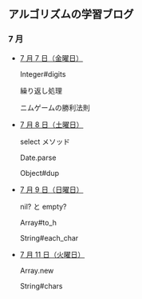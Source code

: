 ## アルゴリズムの学習ブログ

### 7 月

- [7 月 7 日（金曜日）](https://github.com/DaisukeKarasawa/blog/tree/main/day-7-7)

  Integer#digits

  繰り返し処理

  ニムゲームの勝利法則

- [7 月 8 日（土曜日）](https://github.com/DaisukeKarasawa/blog/tree/main/day-7-8)

  select メソッド

  Date.parse

  Object#dup

- [7 月 9 日（日曜日）](https://github.com/DaisukeKarasawa/blog/tree/main/day-7-9)

  nil? と empty?

  Array#to_h

  String#each_char

- [7 月 11 日（火曜日）](https://github.com/DaisukeKarasawa/blog/tree/main/day-7-11)

  Array.new

  String#chars
